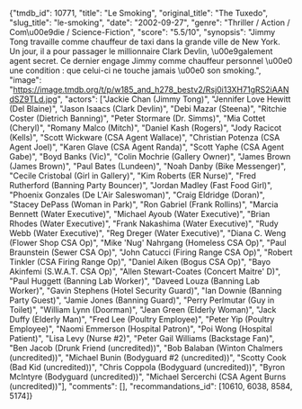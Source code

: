 {"tmdb_id": 10771, "title": "Le Smoking", "original_title": "The Tuxedo", "slug_title": "le-smoking", "date": "2002-09-27", "genre": "Thriller / Action / Com\u00e9die / Science-Fiction", "score": "5.5/10", "synopsis": "Jimmy Tong travaille comme chauffeur de taxi dans la grande ville de New York. Un jour, il a pour passager le millionnaire Clark Devlin, \u00e9galement agent secret. Ce dernier engage Jimmy comme chauffeur personnel \u00e0 une condition : que celui-ci ne touche jamais \u00e0 son smoking.", "image": "https://image.tmdb.org/t/p/w185_and_h278_bestv2/Rsj0i13XH71gRS2iAANdSZ9TLd.jpg", "actors": ["Jackie Chan (Jimmy Tong)", "Jennifer Love Hewitt (Del Blaine)", "Jason Isaacs (Clark Devlin)", "Debi Mazar (Steena)", "Ritchie Coster (Dietrich Banning)", "Peter Stormare (Dr. Simms)", "Mia Cottet (Cheryl)", "Romany Malco (Mitch)", "Daniel Kash (Rogers)", "Jody Racicot (Kells)", "Scott Wickware (CSA Agent Wallace)", "Christian Potenza (CSA Agent Joel)", "Karen Glave (CSA Agent Randa)", "Scott Yaphe (CSA Agent Gabe)", "Boyd Banks (Vic)", "Colin Mochrie (Gallery Owner)", "James Brown (James Brown)", "Paul Bates (Lundeen)", "Noah Danby (Bike Messenger)", "Cecile Cristobal (Girl in Gallery)", "Kim Roberts (ER Nurse)", "Fred Rutherford (Banning Party Bouncer)", "Jordan Madley (Fast Food Girl)", "Phoenix Gonzales (De L'Air Saleswoman)", "Craig Eldridge (Doran)", "Stacey DePass (Woman in Park)", "Ron Gabriel (Frank Rollins)", "Marcia Bennett (Water Executive)", "Michael Ayoub (Water Executive)", "Brian Rhodes (Water Executive)", "Frank Nakashima (Water Executive)", "Rudy Webb (Water Executive)", "Reg Dreger (Water Executive)", "Diana C. Weng (Flower Shop CSA Op)", "Mike 'Nug' Nahrgang (Homeless CSA Op)", "Paul Braunstein (Sewer CSA Op)", "John Catucci (Firing Range CSA Op)", "Robert Tinkler (CSA Firing Range Op)", "Daniel Aiken (Bogus CSA Op)", "Bayo Akinfemi (S.W.A.T. CSA Op)", "Allen Stewart-Coates (Concert Maitre' D)", "Paul Huggett (Banning Lab Worker)", "Daveed Louza (Banning Lab Worker)", "Gavin Stephens (Hotel Security Guard)", "Ian Downie (Banning Party Guest)", "Jamie Jones (Banning Guard)", "Perry Perlmutar (Guy in Toilet)", "William Lynn (Doorman)", "Jean Green (Elderly Woman)", "Jack Duffy (Elderly Man)", "Fred Lee (Poultry Employee)", "Peter Yip (Poultry Employee)", "Naomi Emmerson (Hospital Patron)", "Poi Wong (Hospital Patient)", "Lisa Levy (Nurse #2)", "Peter Gail Williams (Backstage Fan)", "Ben Jacob (Drunk Friend (uncredited))", "Bob Balaban (Winton Chalmers (uncredited))", "Michael Bunin (Bodyguard #2 (uncredited))", "Scotty Cook (Bad Kid (uncredited))", "Chris Coppola (Bodyguard (uncredited))", "Byron McIntyre (Bodyguard (uncredited))", "Michael Sercerchi (CSA Agent Burns (uncredited))"], "comments": [], "recommandations_id": [10610, 6038, 8584, 5174]}